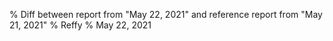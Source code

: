 % Diff between report from "May 22, 2021" and reference report from "May 21, 2021"
% Reffy
% May 22, 2021

